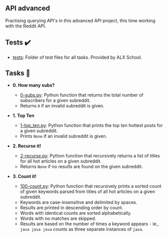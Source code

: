 ## API advanced

Practising querying API's in this advanced API project, this time
working with the Reddit API.

## Tests :heavy_check_mark:

* [tests](./tests): Folder of test files for all tasks. Provided by ALX
School.

## Tasks :page_with_curl:

* **0. How many subs?**
  * [0-subs.py](./0-subs.py): Python function that returns the total number of
  subscribers for a given subreddit.
  * Returns `0` if an invalid subreddit is given.

* **1. Top Ten**
  * [1-top_ten.py](./1-top_ten.py): Python function that prints the top ten
  hottest posts for a given subreddit.
  * Prints `None` if an invalid subreddit is given.

* **2. Recurse it!**
  * [2-recurse.py](./2-recurse.py): Python function that recursively returns a
  list of titles for all hot articles on a given subreddit.
  * Returns `None` if no results are found on the given subreddit.

* **3. Count it!**
  * [100-count.py](./100-count.py): Python function that recursively prints a
  sorted count of given keywords parsed from titles of all hot articles on a given
  subreddit.
  * Keywords are case-insensitive and delimited by spaces.
  * Results are printed in descending order by count.
  * Words with identical counts are sorted alphabetically.
  * Words with no matches are skipped.
  * Results are based on the number of times a keyword appears - ie.,
  `java java java` counts as three separate instances of `java`.
